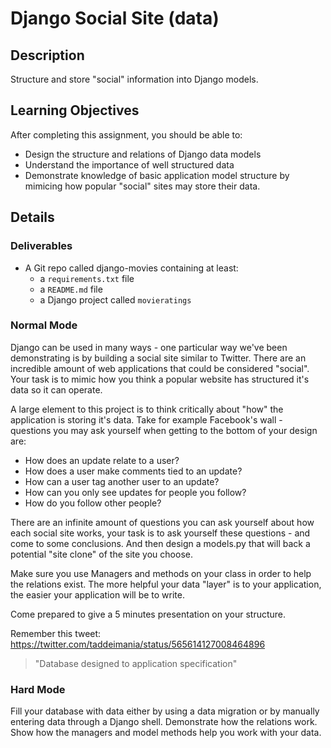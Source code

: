 # Django Social Site (data)

## Description

Structure and store "social" information into Django models.

## Learning Objectives

After completing this assignment, you should be able to:

 - Design the structure and relations of Django data models
 - Understand the importance of well structured data
 - Demonstrate knowledge of basic application model structure by mimicing how
 popular "social" sites may store their data.


## Details

### Deliverables

* A Git repo called django-movies containing at least:
  * a `requirements.txt` file
  * a `README.md` file
  * a Django project called `movieratings`

### Normal Mode

Django can be used in many ways - one particular way we've been demonstrating is by building a social
site similar to Twitter.  There are an incredible amount of web applications that could be considered
"social".  Your task is to mimic how you think a popular website has structured it's data so it can
operate.

A large element to this project is to think critically about "how" the application is storing it's data.
Take for example Facebook's wall - questions you may ask yourself when getting to the bottom of your design are:

 - How does an update relate to a user?
 - How does a user make comments tied to an update?
 - How can a user tag another user to an update?
 - How can you only see updates for people you follow?
 - How do you follow other people?

There are an infinite amount of questions you can ask yourself about how each social site works, your task
is to ask yourself these questions - and come to some conclusions.  And then design a models.py that
will back a potential "site clone" of the site you choose.

Make sure you use Managers and methods on your class in order to help the relations exist.  The more helpful
your data "layer" is to your application, the easier your application will be to write.

Come prepared to give a 5 minutes presentation on your structure.

Remember this tweet: https://twitter.com/taddeimania/status/565614127008464896

> "Database designed to application specification"

### Hard Mode

Fill your database with data either by using a data migration or by manually entering data through
a Django shell. Demonstrate how the relations work. Show how the managers and model methods help you
work with your data.
